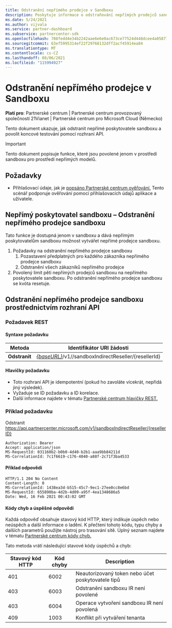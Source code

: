 ```yaml
---
title: Odstranění nepřímého prodejce v Sandboxu
description: Poskytuje informace o odstraňování nepřímých prodejců sandboxu a povolení koncového testování pomocí rozhraní API.
ms.date: 5/24/2021
ms.author: vijvala
ms.service: partner-dashboard
ms.subservice: partnercenter-sdk
ms.openlocfilehash: 708fedd4e34b2242aae6e6e0ac673ce77524d448dcee4a05877d37b5266e44c8
ms.sourcegitcommit: 63ef5995314ef22f29768132dff2acf45914ea84
ms.translationtype: MT
ms.contentlocale: cs-CZ
ms.lasthandoff: 08/06/2021
ms.locfileid: "115994927"
---
```

# <a name="delete-indirect-reseller-in-sandbox"></a>Odstranění nepřímého prodejce v Sandboxu

**Platí pro**: Partnerské centrum | Partnerské centrum provozovaný společností 21Vianet | Partnerské centrum pro Microsoft Cloud (Německo)

Tento dokument ukazuje, jak odstranit nepřímé poskytovatele sandboxu a povolit koncové testování pomocí rozhraní API.

> [!Important]
> Tento dokument popisuje funkce, které jsou povolené jenom v prostředí sandboxu pro prostředí nepřímých modelů.

## <a name="prerequisites"></a>Požadavky

- Přihlašovací údaje, jak je [popsáno Partnerské centrum ověřování.](partner-center-authentication.md) Tento scénář podporuje ověřování pomocí přihlašovacích údajů aplikace a uživatele.

## <a name="sandbox-indirect-provider--delete-sandbox-indirect-reseller"></a>Nepřímý poskytovatel sandboxu – Odstranění nepřímého prodejce sandboxu 

Tato funkce je dostupná jenom v sandboxu a dává nepřímým poskytovatelům sandboxu možnost vytvářet nepřímé prodejce sandboxu.

1. Požadavky na odstranění nepřímého prodejce sandboxu
    1. Pozastavení předplatných pro každého zákazníka nepřímého prodejce sandboxu
    2. Odstranění všech zákazníků nepřímého prodejce
2. Povolený limit pěti nepřímých prodejců sandboxu na nepřímého poskytovatele sandboxu. Po odstranění nepřímého prodejce sandboxu se kvóta resetuje.

## <a name="delete-sandbox-indirect-reseller-through-api"></a>Odstranění nepřímého prodejce sandboxu prostřednictvím rozhraní API

### <a name="rest-request"></a>Požadavek REST

#### <a name="request-syntax"></a>Syntaxe požadavku

| Metoda | Identifikátor URI žádosti                                                                             |
|------------|-------------------------------------------------------------------------------------|
| **Odstranit** | [*{baseURL}*](partner-center-rest-urls.md)/v1//sandboxIndirectReseller/{resellerId} |

#### <a name="request-headers"></a>Hlavičky požadavku

- Toto rozhraní API je idempotentní (pokud ho zavoláte vícekrát, nepřidá jiný výsledek).
- Vyžaduje se ID požadavku a ID korelace.
- Další informace najdete v tématu [Partnerské centrum hlavičky REST.](headers.md)

### <a name="request-example"></a>Příklad požadavku

Odstranit https://api.partnercenter.microsoft.com/v1/sandboxIndirectReseller/{resellerID}

```http
Authorization: Bearer
Accept: application/json
MS-RequestId: 031160b2-b0b0-4d40-b2b1-aaa9bb84211d
MS-CorrelationId: 7c1f6619-c176-4040-a88f-2c71f3ba4533
```

####  <a name="response-example"></a>Příklad odpovědi

```http
HTTP/1.1 204 No Content
Content-Length: 0
MS-CorrelationId: 1438ea3d-b515-45c7-9ec1-27ee0cc8e6bd
MS-RequestId: 655890ba-4d2b-4d09-a95f-4ea1348686a5
Date: Wed, 16 Feb 2021 00:43:02 GMT
```

#### <a name="response-success-and-error-codes"></a>Kódy chyb a úspěšné odpovědi

Každá odpověď obsahuje stavový kód HTTP, který indikuje úspěch nebo neúspěch a další informace o ladění. K přečtení tohoto kódu, typu chyby a dalších parametrů použijte nástroj pro trasování sítě. Úplný seznam najdete v tématu [Partnerské centrum kódy chyb.](error-codes.md)

Tato metoda vrátí následující stavové kódy úspěchů a chyb:

| Stavový kód HTTP                     | Kód chyby     | Description                                      |
|--------------------------------------|----------------|--------------------------------------------------|
| 401                                  | 6002           | Neautorizovaný token nebo účet poskytovatele tipů |
| 403                                  | 6003           | Odstranění sandboxu IR není povolené                 |
| 403                                  | 6004           | Operace vytvoření sandboxu IR není povolená          |
| 409                                  | 1003           | Konflikt při vytváření tenanta                   |
